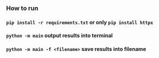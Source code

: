 ### How to run
#### `pip install -r requirements.txt` or only `pip install httpx`
#### `python -m main` output results into terminal
#### `python -m main -f <filename>` save results into filename

